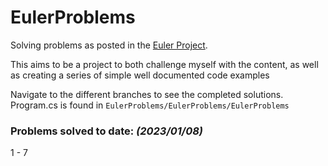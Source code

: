 # EulerProblems

Solving problems as posted in the [Euler Project](https://projecteuler.net/archives).

This aims to be a project to both challenge myself with the content, as well as creating a series of simple well documented code examples

Navigate to the different branches to see the completed solutions. 
Program.cs is found in `EulerProblems/EulerProblems/EulerProblems`

### Problems solved to date: *(2023/01/08)*
1 - 7
